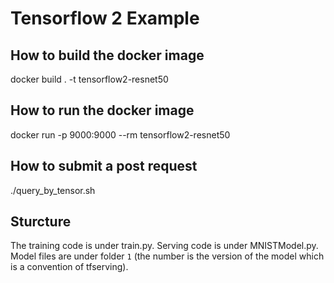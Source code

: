 # Tensorflow 2 Example

## How to build the docker image

docker build . -t tensorflow2-resnet50

## How to run the docker image

docker run -p 9000:9000 --rm tensorflow2-resnet50

## How to submit a post request

./query_by_tensor.sh

## Sturcture

The training code is under train.py. Serving code is under MNISTModel.py. Model files are under folder `1` (the number is the version of the model which is a convention of tfserving).

